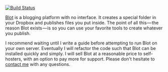[![Build Status](https://travis-ci.com/davidmerfield/Blot.svg?branch=master)](https://travis-ci.com/davidmerfield/Blot)

[Blot](https://blot.im/) is a blogging platform with no interface. It creates a special folder in your Dropbox and publishes files you put inside. The point of all this — the reason Blot exists — is so you can use your favorite tools to create whatever you publish.

I recommend waiting until I write a guide before attempting to run Blot on your own server. Eventually I will refactor the code such that Blot can be installed quickly and simply. I will sell Blot at a reasonable price to self-hosters, with an option to pay more for support. Please don't hesitate to [contact me](https://blot.im/contact) with any questions.